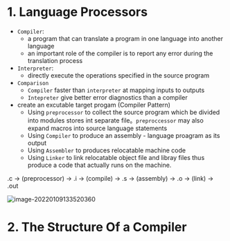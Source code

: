 # 1. Language Processors

- `Compiler`: 
  - a program that can translate a program in one language into another language
  - an important role of the compiler is to report any error during the translation process
- `Interpreter`:
  - directly execute the operations specified in the source program
- `Comparison`
  - `Compiler` faster than `interpreter` at mapping inputs to outputs
  - `Intepreter` give better error diagnostics than a compiler
- create an excutable target progam (Compiler Pattern)
  - Using `preprocessor` to collect the source program which be divided into modules stores int separate file。`preproccessor` may also expand macros into source language statements
  - Using `Compiler` to produce an assembly - language proagram as its output
  - Using `Assembler` to produces relocatable machine code
  - Using `Linker` to link relocatable object file and libray files thus produce a code that actually runs on the machine.

.c -> (preprocessor) -> .i  -> (compile) -> .s -> (assembly) -> .o  -> (link)  -> .out

![image-20220109133520360](http://aikaid-img.oss-cn-shanghai.aliyuncs.com/img/image-20220109133520360.png)

# 2. The Structure Of a Compiler

